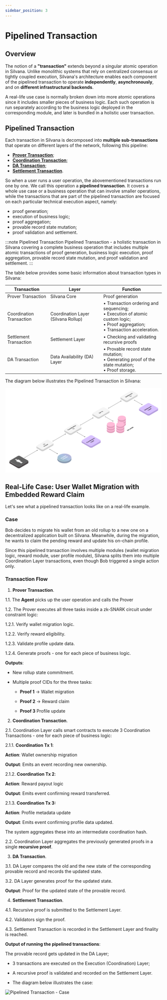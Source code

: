 ```yaml
---
sidebar_position: 3
---
```

# Pipelined Transaction

## Overview

The notion of a **"transaction"** extends beyond a singular atomic operation in Silvana. Unlike monolithic systems that rely on centralized consensus or tightly coupled execution, Silvana's architecture enables each component of the pipelined transaction to operate **independently**, **asynchronously**, and on **different infrastructural backends**. 

A real-life use case is normally broken down into more atomic operations since it includes smaller pieces of business logic. Each such operation is run separately according to the business logic deployed in the corresponding module, and later is bundled in a holistic user transaction. 

## Pipelined Transaction

Each transaction in Silvana is decomposed into **multiple sub-transactions** that operate on different layers of the network, following this pipeline:

* [**Prover Transaction**](/Documentation/key-concepts/Transactions/prover-transaction);
* [**Coordination Transaction**](/Documentation/key-concepts/Transactions/coordination-transactions);
* [**DA Transaction**](/Documentation/key-concepts/Transactions/da-transaction);
* [**Settlement Transaction**](/Documentation/key-concepts/Transactions/settlement-transaction).

So when a user runs a user operation, the abovementioned transactions run one by one. We call this operation a **pipelined transaction**. It covers a whole use case or a business operation that can involve smaller operations, while the transactions that are part of the pipelined transaction are focused on each particular technical execution aspect, namely:

* proof generation;
* execution of business logic;
* proof aggregation;
* provable record state mutation;
* proof validation and settlement.

:::note Pipelined Transaction
Pipelined Transaction - a holistic transaction in Silvana covering a complete business operation that includes multiple atomic transactions of proof generation, business logic execution, proof aggregation, provable record state mutation, and proof validation and settlement.
:::

The table below provides some basic information about transaction types in Silvana:

| Transaction              | Layer                              | Function                                                                 |
|--------------------------|-------------------------------------|--------------------------------------------------------------------------|
| Prover Transaction        | Silvana Core                        | Proof generation                                                         |
| Coordination Transaction | Coordination Layer (Silvana Rollup)| • Transaction ordering and sequencing; <br/>• Execution of atomic custom logic; <br/>• Proof aggregation; <br/>• Transaction acceleration. |
| Settlement Transaction   | Settlement Layer                    | • Checking and validating recursive proofs                               |
| DA Transaction           | Data Availability (DA) Layer        | • Provable record state mutation; <br/>• Generating proof of the state mutation; <br/>• Proof storage. |

The diagram below illustrates the Pipelined Transaction in Silvana:

![Pipelined Transaction](..\key-concepts\img\transaction-pipeline.png)

## Real-Life Case: User Wallet Migration with Embedded Reward Claim

Let's see what a pipelined transaction looks like on a real-life example.

### Case

Bob decides to migrate his wallet from an old rollup to a new one on a decentralized application built on Silvana. Meanwhile, during the migration, he wants to claim the pending reward and update his on-chain profile.

Since this pipelined transaction involves multiple modules (wallet migration logic, reward module, user profile module), Silvana splits them into multiple Coordination Layer transactions, even though Bob triggered a single action only.

### Transaction Flow

1. **Prover Transaction**.

1.1. The **Agent** picks up the user operation and calls the Prover

1.2. The Prover executes all three tasks inside a zk-SNARK circuit under constraint logic:

1.2.1. Verify wallet migration logic.

1.2.2. Verify reward eligibility.

1.2.3. Validate profile update data.

1.2.4. Generate proofs - one for each piece of business logic.

**Outputs**:

* New rollup state commitment.

* Multiple proof CIDs for the three tasks:

  * **Proof 1** → Wallet migration

  * **Proof 2** → Reward claim

  * **Proof 3** Profile update

2. **Coordination Transaction**.

2.1. Coordination Layer calls smart contracts to execute 3 Coordination Transactions - one for each piece of business logic:

2.1.1. **Coordination Tx 1**:

**Action**: Wallet ownership migration

**Output**: Emits an event recording new ownership.

2.1.2. **Coordination Tx 2**:

**Action**: Reward payout logic

**Output**: Emits event confirming reward transferred.

2.1.3. **Coordination Tx 3:**

**Action**: Profile metadata update

**Output**: Emits event confirming profile data updated.

The system aggregates these into an intermediate coordination hash.

2.2. Coordination Layer aggregates the previously generated proofs in a single **recursive proof**.

3. **DA Transaction**.

3.1. DA Layer compares the old and the new state of the corresponding provable record and records the updated state.

3.2. DA Layer generates proof for the updated state. 

**Output**: Proof for the updated state of the provable record.

4. **Settlement Transaction**.

4.1. Recursive proof is submitted to the Settlement Layer.

4.2. Validators sign the proof.

4.3. Settlement Transaction is recorded in the Settlement Layer and finality is reached.

**Output of running the pipelined transactions**:

The provable record gets updated in the DA Layer;

* 3 transactions are executed on the Execution (Coordination) Layer;

* A recursive proof is validated and recorded on the Settlement Layer.

* The diagram below illustrates the case:

![Pipelined Transaction - Case](..\key-concepts\img\case-pipeline.png)